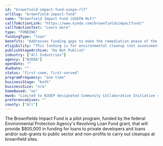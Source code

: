 ```yaml
---
id: "brownfield-impact-fund-usepa-rlf"
urlSlug: "brownfield-impact-fund"
name: "Brownfield Impact Fund (USEPA RLF)"
callToActionLink: "https://www.njeda.com/brownfieldsimpactfund/"
callToActionText: "Learn more"
type: "FUNDING"
fundingType: "loan"
benefits: "Addresses funding gaps to make the remediation phase of the project financially viable for remedial actions and other eligible activities."
eligibility: "This funding is for environmental cleanup (not assessment or investigation)."
publishStageArchive: "Do Not Publish"
industry: ["All Industries"]
agency: ["NJEDA"]
openDate: ""
dueDate: ""
status: "first-come, first-served"
programFrequency: "one-time"
businessStage: "both"
businessSize: "n/a"
homeBased: "no"
mwvb: "Limited to NJDEP designated Community Collaborative Initiative cities for the first 90 days after launch, then open to all communities state-wide"
preferenceGiven: ""
county: ["All"]
---
```


The Brownfields Impact Fund is a pilot program, funded by the federal Environmental Protection Agency's Revolving Loan Fund grant, that will provide $800,000 in funding for loans to private developers and loans and/or sub-grants to public sector and non-profits to carry out cleanups at brownfield sites.
